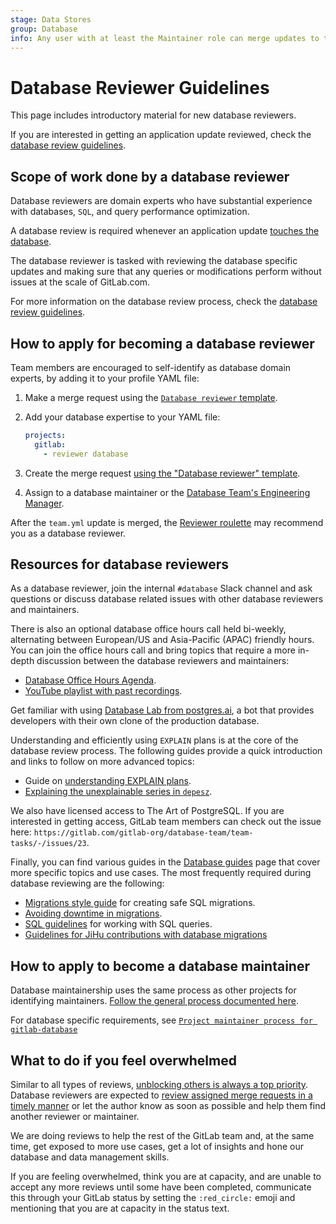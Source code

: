 ```yaml
---
stage: Data Stores
group: Database
info: Any user with at least the Maintainer role can merge updates to this content. For details, see https://docs.gitlab.com/ee/development/development_processes.html#development-guidelines-review.
---
```


# Database Reviewer Guidelines

This page includes introductory material for new database reviewers.

If you are interested in getting an application update reviewed,
check the [database review guidelines](../database_review.md).

## Scope of work done by a database reviewer

Database reviewers are domain experts who have substantial experience with databases,
`SQL`, and query performance optimization.

A database review is required whenever an application update [touches the database](../database_review.md#general-process).

The database reviewer is tasked with reviewing the database specific updates and
making sure that any queries or modifications perform without issues
at the scale of GitLab.com.

For more information on the database review process, check the [database review guidelines](../database_review.md).

## How to apply for becoming a database reviewer

Team members are encouraged to self-identify as database domain experts, by adding it
to your profile YAML file:

1. Make a merge request using the
   [`Database reviewer` template](https://gitlab.com/gitlab-com/www-gitlab-com/-/blob/master/.gitlab/merge_request_templates/Database%20reviewer.md).
1. Add your database expertise to your YAML file:

   ```yaml
   projects:
     gitlab:
       - reviewer database
   ```

1. Create the merge request
   [using the "Database reviewer" template](https://gitlab.com/gitlab-com/www-gitlab-com/-/blob/master/.gitlab/merge_request_templates/Database%20reviewer.md).
1. Assign to a database maintainer or the
   [Database Team's Engineering Manager](https://about.gitlab.com/handbook/engineering/development/enablement/data_stores/database/).

After the `team.yml` update is merged, the [Reviewer roulette](../code_review.md#reviewer-roulette)
may recommend you as a database reviewer.

## Resources for database reviewers

As a database reviewer, join the internal `#database` Slack channel and ask questions or discuss
database related issues with other database reviewers and maintainers.

There is also an optional database office hours call held bi-weekly, alternating between
European/US and Asia-Pacific (APAC) friendly hours. You can join the office hours call and bring topics
that require a more in-depth discussion between the database reviewers and maintainers:

- [Database Office Hours Agenda](https://docs.google.com/document/d/1wgfmVL30F8SdMg-9yY6Y8djPSxWNvKmhR5XmsvYX1EI/edit).
- <i class="fa fa-youtube-play youtube" aria-hidden="true"></i> [YouTube playlist with past recordings](https://www.youtube.com/playlist?list=PL05JrBw4t0Kp-kqXeiF7fF7cFYaKtdqXM).

Get familiar with using [Database Lab from postgres.ai](database_lab.md), a bot that
provides developers with their own clone of the production database.

Understanding and efficiently using `EXPLAIN` plans is at the core of the database review process.
The following guides provide a quick introduction and links to follow on more advanced topics:

- Guide on [understanding EXPLAIN plans](understanding_explain_plans.md).
- [Explaining the unexplainable series in `depesz`](https://www.depesz.com/tag/unexplainable/).

We also have licensed access to The Art of PostgreSQL. If you are interested in getting access, GitLab team
members can check out the issue here: `https://gitlab.com/gitlab-org/database-team/team-tasks/-/issues/23`.

Finally, you can find various guides in the [Database guides](index.md) page that cover more specific
topics and use cases. The most frequently required during database reviewing are the following:

- [Migrations style guide](../migration_style_guide.md) for creating safe SQL migrations.
- [Avoiding downtime in migrations](avoiding_downtime_in_migrations.md).
- [SQL guidelines](../sql.md) for working with SQL queries.
- [Guidelines for JiHu contributions with database migrations](https://about.gitlab.com/handbook/ceo/chief-of-staff-team/jihu-support/jihu-database-change-process.html)

## How to apply to become a database maintainer

Database maintainership uses the same process as other projects for identifying maintainers.
[Follow the general process documented here](https://about.gitlab.com/handbook/engineering/workflow/code-review/#how-to-become-a-project-maintainer).

For database specific requirements, see [`Project maintainer process for gitlab-database`](https://about.gitlab.com/handbook/engineering/workflow/code-review/#project-maintainer-process-for-gitlab-database)

## What to do if you feel overwhelmed

Similar to all types of reviews, [unblocking others is always a top priority](https://about.gitlab.com/handbook/values/#global-optimization).
Database reviewers are expected to [review assigned merge requests in a timely manner](https://about.gitlab.com/handbook/engineering/workflow/code-review/#review-turnaround-time)
or let the author know as soon as possible and help them find another reviewer or maintainer.

We are doing reviews to help the rest of the GitLab team and, at the same time, get exposed
to more use cases, get a lot of insights and hone our database and data management skills.

If you are feeling overwhelmed, think you are at capacity, and are unable to accept any more
reviews until some have been completed, communicate this through your GitLab status by setting
the `:red_circle:` emoji and mentioning that you are at capacity in the status text.
